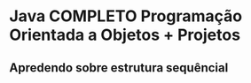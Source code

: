 # Java COMPLETO Programação Orientada a Objetos + Projetos

## Apredendo sobre estrutura sequêncial

<div align="center">
<img https://github.com/user-attachments/assets/aee90432-1a1a-4ee9-a5ba-c93b7c87c6e8 />
</div>



